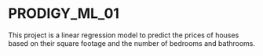 # PRODIGY_ML_01
This project is a linear regression model to predict the prices of houses based on their square footage and the number of bedrooms and bathrooms.
